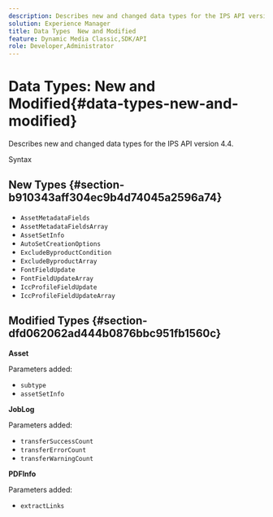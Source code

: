 ```yaml
---
description: Describes new and changed data types for the IPS API version 4.4.
solution: Experience Manager
title: Data Types  New and Modified
feature: Dynamic Media Classic,SDK/API
role: Developer,Administrator
---
```

# Data Types: New and Modified{#data-types-new-and-modified}

Describes new and changed data types for the IPS API version 4.4.

 Syntax 

## New Types {#section-b910343aff304ec9b4d74045a2596a74}

* `AssetMetadataFields` 
* `AssetMetadataFieldsArray` 
* `AssetSetInfo` 
* `AutoSetCreationOptions` 
* `ExcludeByproductCondition` 
* `ExcludeByproductArray` 
* `FontFieldUpdate` 
* `FontFieldUpdateArray` 
* `IccProfileFieldUpdate` 
* `IccProfileFieldUpdateArray`

## Modified Types {#section-dfd062062ad444b0876bbc951fb1560c}

**Asset**

Parameters added:

* `subtype`
* `assetSetInfo`

**JobLog**

Parameters added:

* `transferSuccessCount`
* `transferErrorCount`
* `transferWarningCount`

**PDFInfo**

Parameters added:

* `extractLinks`

